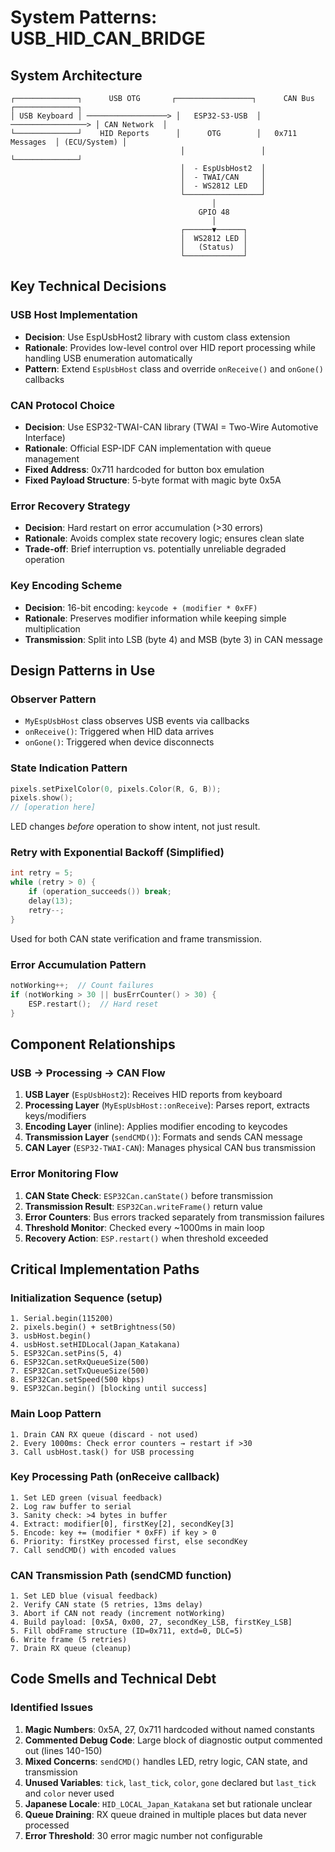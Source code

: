 # System Patterns: USB_HID_CAN_BRIDGE

## System Architecture

```
┌──────────────┐      USB OTG       ┌─────────────────┐      CAN Bus      ┌──────────────┐
│ USB Keyboard │ ──────────────────> │   ESP32-S3-USB  │ ─────────────────> │ CAN Network  │
└──────────────┘    HID Reports      │      OTG        │   0x711 Messages  │ (ECU/System) │
                                      │                 │                    └──────────────┘
                                      │  - EspUsbHost2  │
                                      │  - TWAI/CAN     │
                                      │  - WS2812 LED   │
                                      └─────────────────┘
                                             │
                                          GPIO 48
                                             │
                                      ┌──────▼──────┐
                                      │  WS2812 LED │
                                      │   (Status)  │
                                      └─────────────┘
```

## Key Technical Decisions

### USB Host Implementation
- **Decision**: Use EspUsbHost2 library with custom class extension
- **Rationale**: Provides low-level control over HID report processing while handling USB enumeration automatically
- **Pattern**: Extend `EspUsbHost` class and override `onReceive()` and `onGone()` callbacks

### CAN Protocol Choice
- **Decision**: Use ESP32-TWAI-CAN library (TWAI = Two-Wire Automotive Interface)
- **Rationale**: Official ESP-IDF CAN implementation with queue management
- **Fixed Address**: 0x711 hardcoded for button box emulation
- **Fixed Payload Structure**: 5-byte format with magic byte 0x5A

### Error Recovery Strategy
- **Decision**: Hard restart on error accumulation (>30 errors)
- **Rationale**: Avoids complex state recovery logic; ensures clean slate
- **Trade-off**: Brief interruption vs. potentially unreliable degraded operation

### Key Encoding Scheme
- **Decision**: 16-bit encoding: `keycode + (modifier * 0xFF)`
- **Rationale**: Preserves modifier information while keeping simple multiplication
- **Transmission**: Split into LSB (byte 4) and MSB (byte 3) in CAN message

## Design Patterns in Use

### Observer Pattern
- `MyEspUsbHost` class observes USB events via callbacks
- `onReceive()`: Triggered when HID data arrives
- `onGone()`: Triggered when device disconnects

### State Indication Pattern
```cpp
pixels.setPixelColor(0, pixels.Color(R, G, B));
pixels.show();
// [operation here]
```
LED changes *before* operation to show intent, not just result.

### Retry with Exponential Backoff (Simplified)
```cpp
int retry = 5;
while (retry > 0) {
    if (operation_succeeds()) break;
    delay(13);
    retry--;
}
```
Used for both CAN state verification and frame transmission.

### Error Accumulation Pattern
```cpp
notWorking++;  // Count failures
if (notWorking > 30 || busErrCounter() > 30) {
    ESP.restart();  // Hard reset
}
```

## Component Relationships

### USB → Processing → CAN Flow
1. **USB Layer** (`EspUsbHost2`): Receives HID reports from keyboard
2. **Processing Layer** (`MyEspUsbHost::onReceive`): Parses report, extracts keys/modifiers
3. **Encoding Layer** (inline): Applies modifier encoding to keycodes
4. **Transmission Layer** (`sendCMD()`): Formats and sends CAN message
5. **CAN Layer** (`ESP32-TWAI-CAN`): Manages physical CAN bus transmission

### Error Monitoring Flow
1. **CAN State Check**: `ESP32Can.canState()` before transmission
2. **Transmission Result**: `ESP32Can.writeFrame()` return value
3. **Error Counters**: Bus errors tracked separately from transmission failures
4. **Threshold Monitor**: Checked every ~1000ms in main loop
5. **Recovery Action**: `ESP.restart()` when threshold exceeded

## Critical Implementation Paths

### Initialization Sequence (setup)
```
1. Serial.begin(115200)
2. pixels.begin() + setBrightness(50)
3. usbHost.begin()
4. usbHost.setHIDLocal(Japan_Katakana)
5. ESP32Can.setPins(5, 4)
6. ESP32Can.setRxQueueSize(500)
7. ESP32Can.setTxQueueSize(500)
8. ESP32Can.setSpeed(500 kbps)
9. ESP32Can.begin() [blocking until success]
```

### Main Loop Pattern
```
1. Drain CAN RX queue (discard - not used)
2. Every 1000ms: Check error counters → restart if >30
3. Call usbHost.task() for USB processing
```

### Key Processing Path (onReceive callback)
```
1. Set LED green (visual feedback)
2. Log raw buffer to serial
3. Sanity check: >4 bytes in buffer
4. Extract: modifier[0], firstKey[2], secondKey[3]
5. Encode: key += (modifier * 0xFF) if key > 0
6. Priority: firstKey processed first, else secondKey
7. Call sendCMD() with encoded values
```

### CAN Transmission Path (sendCMD function)
```
1. Set LED blue (visual feedback)
2. Verify CAN state (5 retries, 13ms delay)
3. Abort if CAN not ready (increment notWorking)
4. Build payload: [0x5A, 0x00, 27, secondKey_LSB, firstKey_LSB]
5. Fill obdFrame structure (ID=0x711, extd=0, DLC=5)
6. Write frame (5 retries)
7. Drain RX queue (cleanup)
```

## Code Smells and Technical Debt

### Identified Issues
1. **Magic Numbers**: 0x5A, 27, 0x711 hardcoded without named constants
2. **Commented Debug Code**: Large block of diagnostic output commented out (lines 140-150)
3. **Mixed Concerns**: `sendCMD()` handles LED, retry logic, CAN state, and transmission
4. **Unused Variables**: `tick`, `last_tick`, `color`, `gone` declared but `last_tick` and `color` never used
5. **Japanese Locale**: `HID_LOCAL_Japan_Katakana` set but rationale unclear
6. **Queue Draining**: RX queue drained in multiple places but data never processed
7. **Error Threshold**: 30 error magic number not configurable

